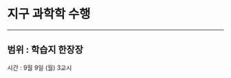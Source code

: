 # 지구 과학학 수행

---
범위 : 학습지 한장장
-

시간 :  9월 9일 (월) 3교시

<!-- [<img src="posts/images/physic.png" width="300" height="450"/>] -->